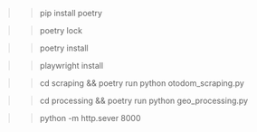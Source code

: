 >> pip install poetry

>> poetry lock

>> poetry install

>> playwright install

>> cd scraping && poetry run python otodom_scraping.py

>> cd processing && poetry run python geo_processing.py

>> python -m http.sever 8000
